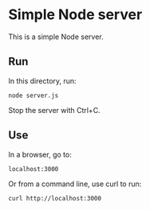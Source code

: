 # Simple Node server

This is a simple Node server.

## Run

In this directory, run:
```shell
node server.js
```
Stop the server with Ctrl+C.

## Use

In a browser, go to:

```shell
localhost:3000
```

Or from a command line, use curl to run:

```shell
curl http://localhost:3000
```
